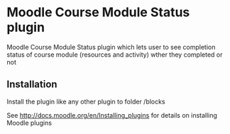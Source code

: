 # Moodle Course Module Status plugin
Moodle Course Module Status plugin which lets user to see completion status of course module (resources and activity) wther they completed or not

## Installation
Install the plugin like any other plugin to folder /blocks

See http://docs.moodle.org/en/Installing_plugins for details on installing Moodle plugins
